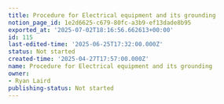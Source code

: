 ```yaml
---
title: Procedure for Electrical equipment and its grounding
notion_page_id: 1e2d6625-c679-80fc-a3b9-ef13dade8b95
exported_at: '2025-07-02T18:16:56.662613+00:00'
id: 115
last-edited-time: '2025-06-25T17:32:00.000Z'
status: Not started
created-time: '2025-04-27T17:57:00.000Z'
name: Procedure for Electrical equipment and its grounding
owner:
- Ryan Laird
publishing-status: Not started
---
```


<!-- Unsupported block type: table_of_contents -->

<!-- Unsupported block type: unsupported -->

